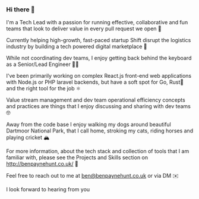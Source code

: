 ### Hi there 👋

I'm a Tech Lead with a passion for running effective, collaborative and fun teams that look to deliver value in every pull request we open 💪

Currently helping high-growth, fast-paced startup Shift disrupt the logistics industry by building a tech powered digital marketplace 🚀

While not coordinating dev teams, I enjoy getting back behind the keyboard as a Senior/Lead Engineer 👨‍💻

I've been primarily working on complex React.js front-end web applications with Node.js or PHP laravel backends, but have a soft spot for Go, Rust🦀 and the right tool for the job ⚛️

Value stream management and dev team operational efficiency concepts and practices are things that I enjoy discussing and sharing with dev teams 🤓

Away from the code base I enjoy walking my dogs around beautiful Dartmoor National Park, that I call home, stroking my cats, riding horses and playing cricket 🏔️

For more information, about the tech stack and collection of tools that I am familiar with, please see the Projects and Skills section on http://benpaynehunt.co.uk/ 🔧

Feel free to reach out to me at ben@benpaynehunt.co.uk or via DM ✉️

I look forward to hearing from you
